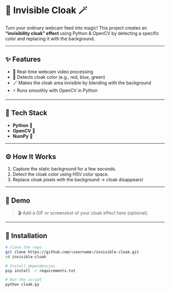 # 🧥 Invisible Cloak 🪄  

Turn your ordinary webcam feed into magic! This project creates an **“invisibility cloak” effect** using Python & OpenCV by detecting a specific color and replacing it with the background.  

---

## ✨ Features  
- 🎥 Real-time webcam video processing  
- 🎨 Detects cloak color (e.g., red, blue, green)  
- 🪄 Makes the cloak area invisible by blending with the background  
- ⚡ Runs smoothly with OpenCV in Python  

---

## 🚀 Tech Stack  
- **Python** 🐍  
- **OpenCV** 🎥  
- **NumPy** 🔢  

---

## ⚙️ How It Works  
1. Capture the static background for a few seconds.  
2. Detect the cloak color using HSV color space.  
3. Replace cloak pixels with the background → cloak disappears!  

---

## 📸 Demo  
> 🎬 Add a GIF or screenshot of your cloak effect here (optional).  

---

## 🔧 Installation  
```bash
# Clone the repo
git clone https://github.com/<username>/invisible-cloak.git
cd invisible-cloak

# Install dependencies
pip install -r requirements.txt

# Run the script
python cloak.py
